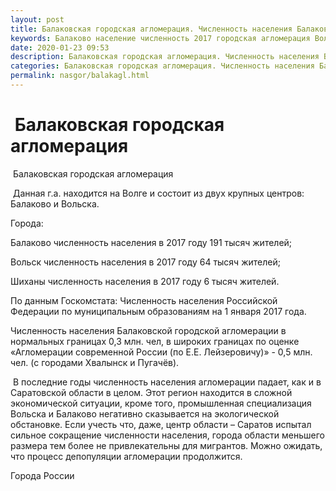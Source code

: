 ```yaml
---
layout: post
title: Балаковская городская агломерация. Численность населения Балаково 
keywords: Балаково население численность 2017 городская агломерация Вольск 
date: 2020-01-23 09:53
description: Балаковская городская агломерация. Численность населения Балаково 2017
categories: Балаковская городская агломерация. Численность населения Балаково 2017
permalink: nasgor/balakagl.html
---
```


#  Балаковская городская агломерация



 Балаковская городская агломерация



 Данная г.а. находится на Волге и состоит из двух крупных центров: Балаково и Вольска.





Города:


Балаково численность населения в 2017 году 191 тысяч жителей;


Вольск численность населения в 2017 году 64 тысяч жителей;


Шиханы численность населения в 2017 году 6 тысяч жителей.



По данным Госкомстата: Численность населения Российской Федерации по муниципальным образованиям на 1 января 2017 года.


Численность населения Балаковской городской агломерации в нормальных границах 0,3 млн. чел, в широких границах по оценке «Агломерации современной России (по Е.Е. Лейзеровичу)» - 0,5 млн. чел. (с городами Хвалынск и Пугачёв).





 В последние годы численность населения агломерации падает, как и в Саратовской области в целом. Этот регион находится в сложной экономической ситуации, кроме того, промышленная специализация Вольска и Балаково негативно сказывается на экологической обстановке. Если учесть что, даже, центр области – Саратов испытал сильное сокращение численности населения, города области меньшего размера тем более не привлекательны для мигрантов. Можно ожидать, что процесс депопуляции агломерации продолжится.   




Города России

		
